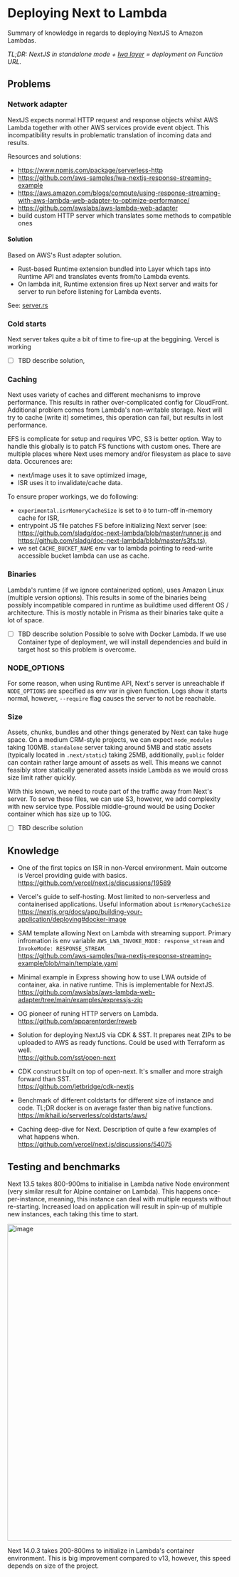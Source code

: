 # Deploying Next to Lambda
Summary of knowledge in regards to deploying NextJS to Amazon Lambdas.

_TL;DR: NextJS in standalone mode + [lwa layer](https://github.com/awslabs/aws-lambda-web-adapter) = deployment on Function URL._

## Problems

### Network adapter

NextJS expects normal HTTP request and response objects whilst AWS Lambda together with other AWS services provide event object. This incompatibility results in problematic translation of incoming data and results.

Resources and solutions:
- https://www.npmjs.com/package/serverless-http
- https://github.com/aws-samples/lwa-nextjs-response-streaming-example
- https://aws.amazon.com/blogs/compute/using-response-streaming-with-aws-lambda-web-adapter-to-optimize-performance/
- https://github.com/awslabs/aws-lambda-web-adapter
- build custom HTTP server which translates some methods to compatible ones

#### Solution
Based on AWS's Rust adapter solution.

- Rust-based Runtime extension bundled into Layer which taps into Runtime API and translates events from/to Lambda events.
- On lambda init, Runtime extension fires up Next server and waits for server to run before listening for Lambda events.

See: [server.rs](server.rs)

### Cold starts
Next server takes quite a bit of time to fire-up at the beggining. Vercel is working 

- [ ] TBD describe solution, 

### Caching
Next uses variety of caches and different mechanisms to improve performance. This results in rather over-complicated config for CloudFront.
Additional problem comes from Lambda's non-writable storage. Next will try to cache (write it) sometimes, this operation can fail, but results in lost performance.

EFS is complicate for setup and requires VPC, S3 is better option. Way to handle this globally is to patch FS functions with custom ones.
There are multiple places where Next uses memory and/or filesystem as place to save data. Occurences are:
- next/image uses it to save optimized image,
- ISR uses it to invalidate/cache data.

To ensure proper workings, we do following:
- `experimental.isrMemoryCacheSize` is set to `0` to turn-off in-memory cache for ISR,
- entrypoint JS file patches FS before initializing Next server (see: https://github.com/sladg/doc-next-lambda/blob/master/runner.js and https://github.com/sladg/doc-next-lambda/blob/master/s3fs.ts),
- we set `CACHE_BUCKET_NAME` env var to lambda pointing to read-write accessible bucket lambda can use as cache.


### Binaries
Lambda's runtime (if we ignore containerized option), uses Amazon Linux (multiple version options). This results in some of the binaries being possibly incompatible compared in runtime as buildtime used different OS / architecture. This is mostly notable in Prisma as their binaries take quite a lot of space.

- [ ] TBD describe solution
      Possible to solve with Docker Lambda. If we use Container type of deployment, we will install dependencies and build in target host so this problem is overcome.

### NODE_OPTIONS

For some reason, when using Runtime API, Next's server is unreachable if `NODE_OPTIONS` are specified as env var in given function. Logs show it starts normal, however, `--require` flag causes the server to not be reachable.

### Size

Assets, chunks, bundles and other things generated by Next can take huge space. On a medium CRM-style projects, we can expect `node_modules` taking 100MB. `standalone` server taking around 5MB and static assets (typically located in `.next/static`) taking 25MB, additionally, `public` folder can contain rather large amount of assets as well. This means we cannot feasibly store statically generated assets inside Lambda as we would cross size limit rather quickly.

With this known, we need to route part of the traffic away from Next's server. To serve these files, we can use S3, however, we add complexity with new service type. Possible middle-ground would be using Docker container which has size up to 10G.

- [ ] TBD describe solution

## Knowledge
- One of the first topics on ISR in non-Vercel environment. Main outcome is Vercel providing guide with basics.
  <br/>
  https://github.com/vercel/next.js/discussions/19589

- Vercel's guide to self-hosting. Most limited to non-serverless and containerised applications. Useful information about `isrMemoryCacheSize`
  <br/>
  https://nextjs.org/docs/app/building-your-application/deploying#docker-image

- SAM template allowing Next on Lambda with streaming support. Primary infromation is env variable `AWS_LWA_INVOKE_MODE: response_stream` and `InvokeMode: RESPONSE_STREAM`.
  <br/>
  https://github.com/aws-samples/lwa-nextjs-response-streaming-example/blob/main/template.yaml

- Minimal example in Express showing how to use LWA outside of container, aka. in native runtime. This is implementable for NextJS.
  <br/>
  https://github.com/awslabs/aws-lambda-web-adapter/tree/main/examples/expressjs-zip

- OG pioneer of runing HTTP servers on Lambda.
  <br/>
  https://github.com/apparentorder/reweb

- Solution for deploying NextJS via CDK & SST. It prepares neat ZIPs to be uploaded to AWS as ready functions. Could be used with Terraform as well.
  <br/>
  https://github.com/sst/open-next

- CDK construct built on top of open-next. It's smaller and more straigh forward than SST.
  <br/>
  https://github.com/jetbridge/cdk-nextjs

- Benchmark of different coldstarts for different size of instance and code. TL;DR docker is on average faster than big native functions.
  <br/>
  https://mikhail.io/serverless/coldstarts/aws/

- Caching deep-dive for Next. Description of quite a few examples of what happens when.
  <br/>
  https://github.com/vercel/next.js/discussions/54075
  

## Testing and benchmarks

Next 13.5 takes 800-900ms to initialise in Lambda native Node environment (very similar result for Alpine container on Lambda). This happens once-per-instance, meaning, this instance can deal with multiple requests without re-starting. Increased load on application will result in spin-up of multiple new instances, each taking this time to start.

<img width="712" alt="image" src="https://github.com/sladg/doc-next-lambda/assets/26263265/cc2d494e-8bad-4679-a500-5690e411f454">

Next 14.0.3 takes 200-800ms to initialize in Lambda's container environment. This is big improvement compared to v13, however, this speed depends on size of the project.

